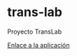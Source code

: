 # trans-lab
Proyecto TransLab

[Enlace a la aplicación](https://estephanyc.github.io/trans-lab/index.html)
